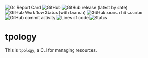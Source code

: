 ![Go Report Card](https://goreportcard.com/badge/github.com/neuralnorthwest/tpology)
![GitHub](https://img.shields.io/github/license/neuralnorthwest/tpology?style=plastic)
![GitHub release (latest by date)](https://img.shields.io/github/v/release/neuralnorthwest/tpology?style=plastic)
![GitHub Workflow Status (with branch)](https://img.shields.io/github/actions/workflow/status/neuralnorthwest/tpology/cicd.yaml?branch=develop&style=plastic)
![GitHub search hit counter](https://img.shields.io/github/search/neuralnorthwest/tpology/goto?style=plastic)
![GitHub commit activity](https://img.shields.io/github/commit-activity/w/neuralnorthwest/tpology?style=plastic)
![Lines of code](https://img.shields.io/badge/lines%20of%20code-3k-blue?style=plastic)
![Status](https://img.shields.io/badge/status-in%20development-orange?style=plastic)

<h1>tpology</h1>

This is `tpology`, a CLI for managing resources.

